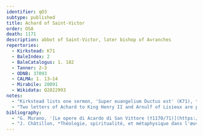 ```yaml
---
identifier: qO3
subtype: published
title: Achard of Saint-Victor
order: OSA
death: 1171
description: abbot of Saint-Victor, later bishop of Avranches
repertories:
  - Kirkstead: K71
  - BaleIndex: 2
  - BaleCatalogus: 1. 182
  - Tanner: 2–3
  - ODNB: 37093
  - CALMA: 1. 13–14
  - Mirabile: 20091
  - Wikidata: Q2822993
notes:
  - "Kirkstead lists one sermon, 'Super euangelium Ductus est' (K71), to which Bale, *Index*, 2, gave the title 'de Christi tentatione'."
  - "Two letters of Achard to King Henry II and Arnulf of Lisieux are preserved in one of the contemporary letter-collections from Saint-Victor (*PL* 196. 1381–2; G. Teske, *Die Briefsammlungen des 12. Jahrhunderts in St. Viktor* (Bonn 1993), ???)."
bibliography:
  - "G. Murano, '[Le opere di Acardo di San Vittore (†1170/71)](https://doi.org/10.1484/j.rht.5.101253)', *RHT* new ser. 5 (2010), 159–73."
  - "J. Châtillon, *Théologie, spiritualité, et métaphysique dans l'œuvre d'Achard de Saint-Victor. Études d'histoire doctrinale précédées d'un essai sur la vie et l'oeuvre d'Achard* (Paris 1969)."
---
```


